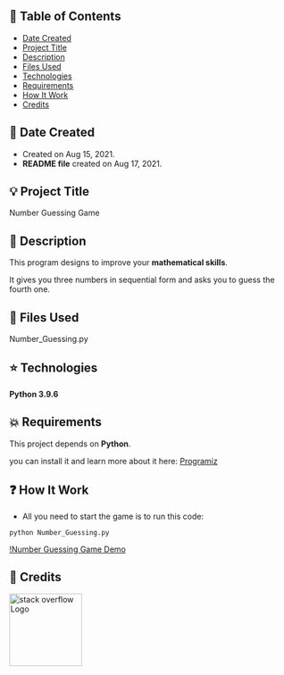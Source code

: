 ## :page_facing_up: Table of Contents
* [Date Created](#date-created)
* [Project Title](#project-title)
* [Description](#description)
* [Files Used](#files-used)
* [Technologies](#technologies)
* [Requirements](#requierements)
* [How It Work](#how_it_work)
* [Credits](#credits)

## :date: Date Created <a name="date-created"></a>
- Created on Aug 15, 2021.
- **README file** created on Aug 17, 2021.

## :bulb: Project Title <a name="project-title"></a>
Number Guessing Game

## :memo: Description <a name="description"></a>
This program designs to improve your **mathematical skills**.

It gives you three numbers in sequential form and asks you to guess the fourth one.

## :file_folder: Files Used <a name="files-used"></a>
Number_Guessing.py

## :star: Technologies <a name="technologies"></a>
**Python 3.9.6**

## :boom: Requirements <a name="requirements"></a>
This project depends on **Python**.

you can install it and learn more about it here: <a href="https://www.programiz.com/python-programming/first-program" alt="Programiz">Programiz</a>

## :question: How It Work <a name="how_it_work"></a>
- All you need to start the game is to run this code:

`python Number_Guessing.py`

[!Number Guessing Game Demo](demo/Animation.gif)

## :diamond_shape_with_a_dot_inside: Credits <a name="credits"></a>
<a href="https://stackoverflow.com/">
<img src="https://jessehouwing.net/content/images/size/w2000/2018/07/stackoverflow-1.png" alt="stack overflow Logo" title="stack overflow" width="130">
</a>
